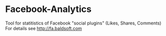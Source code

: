 # Facebook-Analytics
Tool for statitistics of Facebook "social plugins" (Likes, Shares, Comments)
For details see http://fa.baldsoft.com
